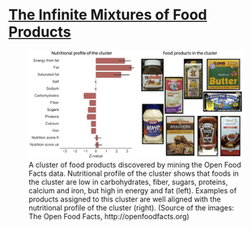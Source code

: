 # [The Infinite Mixtures of Food Products](http://xrds.acm.org)

<figure><img src='cluster.png'><figcaption>A cluster of food products discovered by mining the Open Food Facts data. Nutritional profile of the cluster shows that foods in the cluster are low in carbohydrates, fiber, sugars, proteins, calcium and iron, but high in energy and fat (left). Examples of products assigned to this cluster are well aligned with the nutritional profile of the cluster (right). (Source of the images: The Open Food Facts, http://openfoodfacts.org)
</figcaption></figure>
